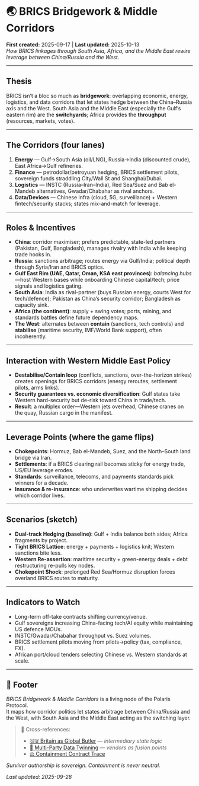 # 🌏 BRICS Bridgework & Middle Corridors  
**First created:** 2025-09-17 | **Last updated:** 2025-10-13  
*How BRICS linkages through South Asia, Africa, and the Middle East rewire leverage between China/Russia and the West.*

---

## Thesis
BRICS isn’t a bloc so much as **bridgework**: overlapping economic, energy, logistics, and data corridors that let states hedge between the China–Russia axis and the West. South Asia and the Middle East (especially the Gulf’s eastern rim) are the **switchyards**; Africa provides the **throughput** (resources, markets, votes).

---

## The Corridors (four lanes)
1. **Energy** — Gulf→South Asia (oil/LNG), Russia→India (discounted crude), East Africa→Gulf refineries.  
2. **Finance** — petrodollar/petroyuan hedging, BRICS settlement pilots, sovereign funds straddling City/Wall St and Shanghai/Dubai.  
3. **Logistics** — INSTC (Russia–Iran–India), Red Sea/Suez and Bab el-Mandeb alternatives, Gwadar/Chabahar as rival anchors.  
4. **Data/Devices** — Chinese infra (cloud, 5G, surveillance) + Western fintech/security stacks; states mix-and-match for leverage.

---

## Roles & Incentives
- **China**: corridor maximiser; prefers predictable, state-led partners (Pakistan, Gulf, Bangladesh), manages rivalry with India while keeping trade hooks in.  
- **Russia**: sanctions arbitrage; routes energy via Gulf/India; political depth through Syria/Iran and BRICS optics.  
- **Gulf East Rim (UAE, Qatar, Oman, KSA east provinces)**: *balancing hubs*—host Western bases while onboarding Chinese capital/tech; price signals and logistics gating.  
- **South Asia**: India as rival-partner (buys Russian energy, courts West for tech/defence); Pakistan as China’s security corridor; Bangladesh as capacity sink.  
- **Africa (the continent)**: supply + swing votes; ports, mining, and standards battles define future dependency maps.  
- **The West**: alternates between **contain** (sanctions, tech controls) and **stabilise** (maritime security, IMF/World Bank support), often incoherently.

---

## Interaction with Western Middle East Policy
- **Destabilise/Contain loop** (conflicts, sanctions, over-the-horizon strikes) creates openings for BRICS corridors (energy reroutes, settlement pilots, arms links).  
- **Security guarantees vs. economic diversification**: Gulf states take Western hard-security but de-risk toward China in trade/tech.  
- **Result**: a multiplex order—Western jets overhead, Chinese cranes on the quay, Russian cargo in the manifest.

---

## Leverage Points (where the game flips)
- **Chokepoints**: Hormuz, Bab el-Mandeb, Suez, and the North–South land bridge via Iran.  
- **Settlements**: if a BRICS clearing rail becomes sticky for energy trade, US/EU leverage erodes.  
- **Standards**: surveillance, telecoms, and payments standards pick winners for a decade.  
- **Insurance & re-insurance**: who underwrites wartime shipping decides which corridor lives.

---

## Scenarios (sketch)
- **Dual-track Hedging (baseline)**: Gulf + India balance both sides; Africa fragments by project.  
- **Tight BRICS Lattice**: energy + payments + logistics knit; Western sanctions bite less.  
- **Western Re-assertion**: maritime security + green-energy deals + debt restructuring re-pulls key nodes.  
- **Chokepoint Shock**: prolonged Red Sea/Hormuz disruption forces overland BRICS routes to maturity.

---

## Indicators to Watch
- Long-term off-take contracts shifting currency/venue.  
- Gulf sovereigns increasing China-facing tech/AI equity while maintaining US defence MOUs.  
- INSTC/Gwadar/Chabahar throughput vs. Suez volumes.  
- BRICS settlement pilots moving from pilots→policy (tax, compliance, FX).  
- African port/cloud tenders selecting Chinese vs. Western standards at scale.

---

## 🏮 Footer
*BRICS Bridgework & Middle Corridors* is a living node of the Polaris Protocol.  
It maps how corridor politics let states arbitrage between China/Russia and the West, with South Asia and the Middle East acting as the switching layer.

> 📡 Cross-references:
> 
> - [🇬🇧 Britain as Global Butler](../🕸️_World_Webs/🇬🇧_britain_as_global_butler.md) — *intermediary state logic*  
> - [🎊 Multi-Party Data Twinning](../💸_Money_Listens/👻_Transparencies_Overhead/🎊_multi_party_data_twinning.md) — *vendors as fusion points*  
> - [⚖️ Containment Contract Trace](../🌀_System_Governance/⚖️_containment_contract_trace.md)

*Survivor authorship is sovereign. Containment is never neutral.*  

_Last updated: 2025-09-28_
